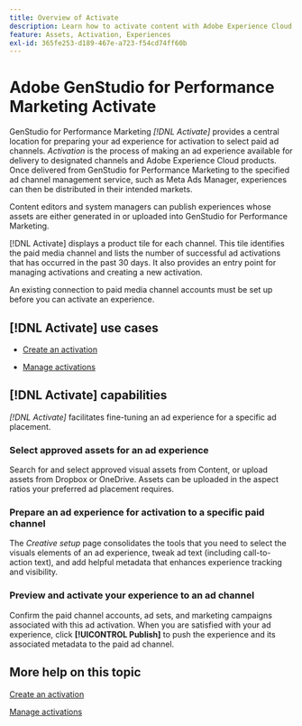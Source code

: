 ```yaml
---
title: Overview of Activate
description: Learn how to activate content with Adobe Experience Cloud and third-party applications.
feature: Assets, Activation, Experiences
exl-id: 365fe253-d189-467e-a723-f54cd74ff60b
---
```

# Adobe GenStudio for Performance Marketing Activate

GenStudio for Performance Marketing _[!DNL Activate]_ provides a central location for preparing your ad experience for activation to select paid ad channels. _Activation_ is the process of making an ad experience available for delivery to designated channels and Adobe Experience Cloud products. Once delivered from GenStudio for Performance Marketing to the specified ad channel management service, such as Meta Ads Manager, experiences can then be distributed in their intended markets.

Content editors and system managers can publish experiences whose assets are either generated in or uploaded into GenStudio for Performance Marketing.

[!DNL Activate] displays a product tile for each channel. This tile identifies the paid media channel and lists the number of successful ad activations that has occurred in the past 30 days. It also provides an entry point for managing activations and creating a new activation.

An existing connection to paid media channel accounts must be set up before you can activate an experience.

## [!DNL Activate] use cases

* [Create an activation](create-activations.md)

* [Manage activations](manage-activations.md)

## [!DNL Activate] capabilities

_[!DNL Activate]_ facilitates fine-tuning an ad experience for a specific ad placement.

### Select approved assets for an ad experience

Search for and select approved visual assets from Content, or upload assets from Dropbox or OneDrive. Assets can be uploaded in the aspect ratios your preferred ad placement requires.

### Prepare an ad experience for activation to a specific paid channel

The _Creative setup_ page consolidates the tools that you need to select the visuals elements of an ad experience, tweak ad text (including call-to-action text), and add helpful metadata that enhances experience tracking and visibility.

### Preview and activate your experience to an ad channel

Confirm the paid channel accounts, ad sets, and marketing campaigns associated with this ad activation. When you are satisfied with your ad experience, click **[!UICONTROL Publish]** to push the experience and its associated metadata to the paid ad channel.

## More help on this topic

[Create an activation](create-activations.md)

[Manage activations](manage-activations.md)
